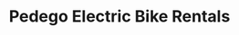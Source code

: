 ---
title: "Pedego Electric Bike Rentals"
url: /danville/pedego-electric-bike-rentals/
shop: Fahrrad
---